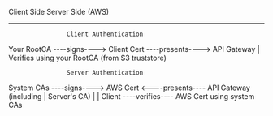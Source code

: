 Client Side                                Server Side (AWS)
-----------                                ----------------

                    Client Authentication
Your RootCA ----signs----> Client Cert ----presents----> API Gateway
                                                            |
                                                        Verifies using
                                                        your RootCA
                                                        (from S3 truststore)

                    Server Authentication
System CAs  ----signs----> AWS Cert <----presents---- API Gateway
(including     |
Server's CA)      |
               |
Client ----verifies---- AWS Cert
using system CAs